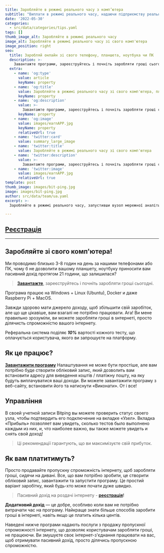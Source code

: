 ```yaml
---
title: Заробляйте в режимі реального часу з комп’ютера
subtitle: "Виплати в режимі реального часу, надаючи підприємству реальні дані користувача."
date: '2022-05-30'
categories:
  - src/data/categories/tips.yaml
tags: []
thumb_image_alt: Заробляйте в режимі реального часу
image_alt: Заробляйте в режимі реального часу зі свого комп'ютера
image_position: right
seo:
  title: Заробляй онлайн зі свого телефону, планшета, ноутбука чи ПК
  description: >-
    Завантажте програми, зареєструйтесь і почніть заробляти гроші сьогодні.
  extra:
    - name: 'og:type'
      value: article
      keyName: property
    - name: 'og:title'
      value: Заробляйте в режимі реального часу зі свого комп'ютера, планшета, ноутбука
      keyName: property
    - name: 'og:description'
      value: >-
        Завантажте програми, зареєструйтесь і почніть заробляти гроші сьогодні.
      keyName: property
    - name: 'og:image'
      value: images/earnAPP.jpg
      keyName: property
      relativeUrl: true
    - name: 'twitter:card'
      value: summary_large_image
    - name: 'twitter:title'
      value: Заробляйте в режимі реального часу зі свого комп'ютера
    - name: 'twitter:description'
      value: >-
        Завантажте програми, зареєструйтесь і почніть заробляти гроші сьогодні.
    - name: 'twitter:image'
      value: images/earnAPP.jpg
      relativeUrl: true
template: post
thumb_image: images/bit-ping.jpg
image: images/bit-ping.jpg
author: src/data/team/ua.yaml
excerpt: >-
  Заробляйте в режимі реального часу, запустивши вузол мережної аналітики, надаючи підприємству реальні дані користувача.

---
```

## [Реєстрація](https://bit.ly/3MeW49X "Реєстрація")

----------

## Заробляйте зі свого комп'ютера! ##

Ми проводимо близько 3-8 годин на день за нашими телефонами або ПК, чому б не дозволити вашому планшету, ноутбуку приносити вам пасивний дохід протягом 21 години, що залишилася?

> **[Завантажте](https://bit.ly/3MeW49X "Пасивний дохід на роздачі інтернету")**, зареєструйтесь і почніть заробляти гроші сьогодні.

Програма працює на Windows + Linux (Ubuntu), Docker и даже Raspberry Pi + MacOS.
 
Завжди здорово мати джерело доходу, щоб збільшити свій заробіток, але що ще цікавіше, вам взагалі не потрібно працювати. Ага! Ви мене правильно зрозуміли, ви можете заробляти гроші в sнтернеті, просто ділячисть спроможністю вашого інтернету.
 
Реферальна система поділяє ***10%*** вартості кожного тесту, що оплачується користувача, якого ви запрошуєте на платформу.

## Як це працює? ##
**[Завантажити програму](https://bit.ly/3MeW49X "додатковий дохід в інтернеті")** Налаштування не може бути простіше, але вам потрібно буде створити обліковий запис, який дозволить вам встановити адресу для виведення коштів / платіжну пошту, на яку будуть виплачуватися ваші доходи. Ви можете завантажити програму з веб-сайту, встановити його та натиснути «Виконати». От і все!

## Управління ##
В своей учетной записи Bitping вы можете проверить статус своего узла, чтобы подтвердить его подключение на вкладке «Узел». Вкладка «Прибыль» позволяет вам увидеть, сколько тестов было выполнено каждым из них, и, что наиболее важно, вы также можете увидеть и снять свой доход!

> Ці рекомендації гарантують, що ви максимізуєте свій прибуток.

## Як вам платитимуть? ##
Просто продавайте пропускну спроможність інтернету, щоб заробляти гроші, сидячи на дивані. Все, що вам потрібно зробити, це створити обліковий запис, завантажити та запустити програму. Це простий варіант заробітку, який будь-хто може почати дуже швидко.
> Пасивний дохід на роздачі інтернету - **[реєстрація](https://bit.ly/3MeW49X "почати заробляти онлайн")!**

**Додатковий дохід** — це добре, особливо коли вам не потрібно витрачати час на програму. Найкраще знати більше способів заробити гроші в інтернеті, навіть якщо це платить кілька центів.

Наведені нижче програми надають послуги з продажу пропускної спроможності інтернету, що дозволяє користувачам заробляти гроші, не працюючи. Ви змушуєте своє інтернет-з'єднання працювати на вас, щоб отримувати пасивний дохід, просто ділячись пропускною спроможністю.